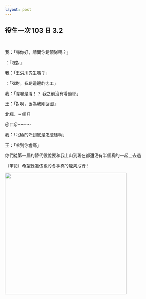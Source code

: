```yaml
---
layout: post
---
```


役生一次 103 日 3.2
---

<br>

我：「嗨你好，請問你是領隊嗎？」

：「嘿對」

我：「王洪川先生嗎？」

：「嘿對，我是這邊的志工」

我：「喔喔是喔！？ 我之前沒有看過耶」

王：「對啊，因為我剛回國」

北極，三個月

＠口＠～～～

我：「北極的冷到底是怎麼樣啊」

王：「冷到你會痛」

你們從第一屆的替代役說要和我上山到現在都還沒有半個真的一起上去過

（筆記）希望我退伍後的冬季真的能夠成行！

<img src="{{site.url}}/img/2015-02-14/gp1.png" height="400px">

<br>
